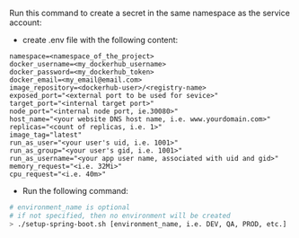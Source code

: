
Run this command to create a secret in the same namespace as the service account:

* create .env file with the following content:
```
namespace=<namespace_of_the_project>
docker_username=<my_dockerhub_username>
docker_password=<my_dockerhub_token>
docker_email=<my_email@email.com>
image_repository=<dockerhub-user>/<registry-name>
exposed_port="<external port to be used for sevice>"
target_port="<internal target port>"
node_port="<internal node port, ie.30080>"
host_name="<your website DNS host name, i.e. www.yourdomain.com>"
replicas="<count of replicas, i.e. 1>"
image_tag="latest"
run_as_user="<your user's uid, i.e. 1001>"
run_as_group="<your user's gid, i.e. 1001>"
run_as_username="<your app user name, associated with uid and gid>"
memory_request="<i.e. 32Mi>"
cpu_request="<i.e. 40m>"
```

* Run the following command:
```bash
# environment_name is optional
# if not specified, then no environment will be created
> ./setup-spring-boot.sh [environment_name, i.e. DEV, QA, PROD, etc.]
```